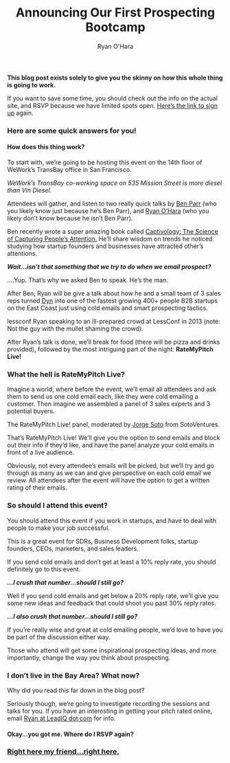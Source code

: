 ﻿---
title: Announcing Our First Prospecting Bootcamp
description: You asked for it, so now we’re doing it The first ever Prospecting Bootcamp!
coverImage: img/transbay-office-space.jpg
publishDate: Jul 13, 2016

author: Ryan O'Hara
authorProfile: Ryan O'Hara has been an early employee at several startups helping them with marketing and prospecting tactics, including Dyn who was acquired by Oracle for $600+ million in 2016. He's had prospecting campaigns featured in Fortune, Mashable, and TheNextWeb. Ryan specializes in branding, business development, prospecting, and coaching people on how to make good digital first impressions. He also mentors two accelerators, The Iron Yard and The Alpha Loft, and hosts The Prospecting Podcast.
authorImage: img/Ryan-OHara-Headshot.png
---
**This blog post exists solely to give you the skinny on how this whole thing is going to work.**

If you want to save some time, you should check out the info on the actual site, and RSVP because we have limited spots open. [Here’s the link to sign up](https://leadiq.io/learn/bootcamp/) again.

### Here are some quick answers for you!

#### How does this thing work?

To start with, we’re going to be hosting this event on the 14th floor of WeWork’s TransBay office in San Francisco.

_WeWork’s TransBay co-working space on 535 Mission Street is more diesel than Vin Diesel._

Attendees will gather, and listen to two really quick talks by [Ben Parr](http://twitter.com/benparr) (who you likely know just because he’s Ben Parr), and [Ryan O’Hara](http://twitter.com/ryohara) (who you likely don’t know because he isn’t Ben Parr).

Ben recently wrote a super amazing book called [Captivology: The Science of Capturing People’s Attention.](https://www.amazon.com/Captivology-Science-Capturing-Peoples-Attention/dp/1481533592) He’ll share wisdom on trends he noticed studying how startup founders and businesses have attracted other’s attentions.

**_Wait…isn’t that something that we try to do when we email prospect?_**

….Yup. That’s why we asked Ben to speak. He’s the man.

After Ben, Ryan will be give a talk about how he and a small team of 3 sales reps turned [Dyn](http://dyn.com/) into one of the fastest growing 400+ people B2B startups on the East Coast just using cold emails and smart prospecting tactics.

lessconf Ryan speaking to an ill-prepared crowd at LessConf in 2013 (note: Not the guy with the mullet shaming the crowd).

After Ryan’s talk is done, we’ll break for food (there will be pizza and drinks provided), followed by the most intriguing part of the night: **RateMyPitch Live!**

### What the hell is RateMyPitch Live?

Imagine a world, where before the event, we’ll email all attendees and ask them to send us one cold email each, like they were cold emailing a customer. Then imagine we assembled a panel of 3 sales experts and 3 potential buyers.

 The RateMyPitch Live! panel, moderated by [Jorge Soto](https://twitter.com/sotoventures) from SotoVentures.

That’s RateMyPitch Live! We’ll give you the option to send emails and block out their info if they’d like, and have the panel analyze your cold emails in front of a live audience.

Obviously, not every attendee’s emails will be picked, but we’ll try and go through as many as we can and give perspective on each cold email we review. All attendees after the event will have the option to get a written rating of their emails.

### So should I attend this event?

You should attend this event if you work in startups, and have to deal with people to make your job successful.

This is a great event for SDRs, Business Development folks, startup founders, CEOs, marketers, and sales leaders.

If you send cold emails and don’t get at least a 10% reply rate, you should definitely go to this event.

**_…I crush that number…should I still go?_**

Well if you send cold emails and get below a 20% reply rate, we’ll give you some new ideas and feedback that could shoot you past 30% reply rates.

**_…I also crush that number…should I still go?_**

If you’re really wise and great at cold emailing people, we’d love to have you be part of the discussion either way.

Those who attend will get some inspirational prospecting ideas, and more importantly, change the way you think about prospecting.

### I don’t live in the Bay Area? What now?

Why did you read this far down in the blog post?

Seriously though, we’re going to investigate recording the sessions and talks for you. If you have an interesting in getting your pitch rated online, email [Ryan at LeadIQ dot com](http://ryan@leadiq.com/) for info.

#### Okay…you got me. Where do I RSVP again?

### [Right here my friend…right here.](https://leadiq.io/learn/bootcamp/)
